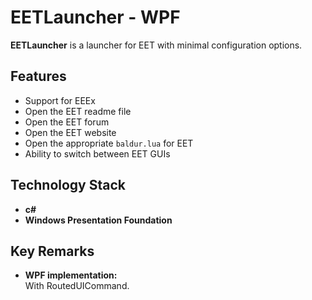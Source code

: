 # EETLauncher - WPF

**EETLauncher** is a launcher for EET with minimal configuration options.

## Features

- Support for EEEx  
- Open the EET readme file  
- Open the EET forum  
- Open the EET website  
- Open the appropriate `baldur.lua` for EET  
- Ability to switch between EET GUIs  

## Technology Stack

- **c#**  
- **Windows Presentation Foundation**  

## Key Remarks

- **WPF implementation:**  
  With RoutedUICommand.
